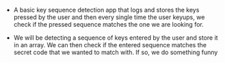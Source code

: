 - A basic key sequence detection app that logs and stores the keys pressed by the user and then every single time the user keyups, 
we check if the pressed sequence matches the one we are looking for.

- We will be detecting a sequence of keys entered by the user and store it in an array.
  We can then check if the entered sequence matches the secret code that we wanted to match with. If so, we do something funny 
